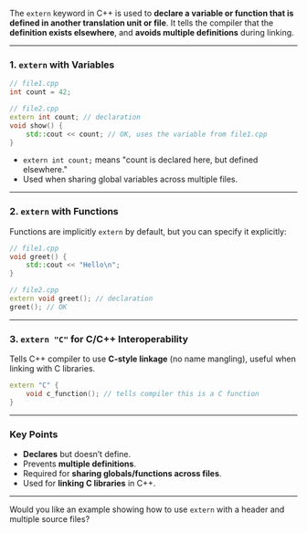 The `extern` keyword in C++ is used to **declare a variable or function that is defined in another translation unit or file**. It tells the compiler that the **definition exists elsewhere**, and **avoids multiple definitions** during linking.

---

### **1. `extern` with Variables**

```cpp
// file1.cpp
int count = 42;

// file2.cpp
extern int count; // declaration
void show() {
    std::cout << count; // OK, uses the variable from file1.cpp
}
```

- `extern int count;` means "count is declared here, but defined elsewhere."
- Used when sharing global variables across multiple files.

---

### **2. `extern` with Functions**

Functions are implicitly `extern` by default, but you can specify it explicitly:

```cpp
// file1.cpp
void greet() {
    std::cout << "Hello\n";
}

// file2.cpp
extern void greet(); // declaration
greet(); // OK
```

---

### **3. `extern "C"` for C/C++ Interoperability**

Tells C++ compiler to use **C-style linkage** (no name mangling), useful when linking with C libraries.

```cpp
extern "C" {
    void c_function(); // tells compiler this is a C function
}
```

---

### **Key Points**

- **Declares** but doesn’t define.
- Prevents **multiple definitions**.
- Required for **sharing globals/functions across files**.
- Used for **linking C libraries** in C++.

---

Would you like an example showing how to use `extern` with a header and multiple source files?